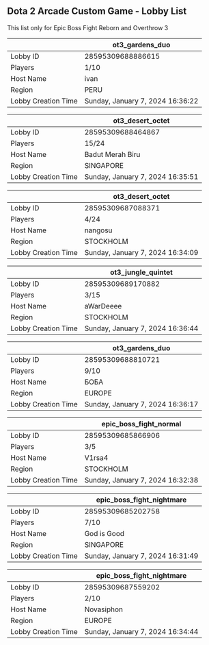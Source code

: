 ## Dota 2 Arcade Custom Game - Lobby List

This list only for Epic Boss Fight Reborn and Overthrow 3

|  | ot3_gardens_duo |
| ------ | ------ |
| Lobby ID | 28595309688886615 |
| Players | 1/10 |
| Host Name | ivan |
| Region | PERU |
| Lobby Creation Time | Sunday, January 7, 2024 16:36:22 |


|  | ot3_desert_octet |
| ------ | ------ |
| Lobby ID | 28595309688464867 |
| Players | 15/24 |
| Host Name | Badut Merah Biru |
| Region | SINGAPORE |
| Lobby Creation Time | Sunday, January 7, 2024 16:35:51 |


|  | ot3_desert_octet |
| ------ | ------ |
| Lobby ID | 28595309687088371 |
| Players | 4/24 |
| Host Name | nangosu |
| Region | STOCKHOLM |
| Lobby Creation Time | Sunday, January 7, 2024 16:34:09 |


|  | ot3_jungle_quintet |
| ------ | ------ |
| Lobby ID | 28595309689170882 |
| Players | 3/15 |
| Host Name | aWarDeeee |
| Region | STOCKHOLM |
| Lobby Creation Time | Sunday, January 7, 2024 16:36:44 |


|  | ot3_gardens_duo |
| ------ | ------ |
| Lobby ID | 28595309688810721 |
| Players | 9/10 |
| Host Name | БОБА |
| Region | EUROPE |
| Lobby Creation Time | Sunday, January 7, 2024 16:36:17 |


|  | epic_boss_fight_normal |
| ------ | ------ |
| Lobby ID | 28595309685866906 |
| Players | 3/5 |
| Host Name | V1rsa4 |
| Region | STOCKHOLM |
| Lobby Creation Time | Sunday, January 7, 2024 16:32:38 |


|  | epic_boss_fight_nightmare |
| ------ | ------ |
| Lobby ID | 28595309685202758 |
| Players | 7/10 |
| Host Name | God is Good |
| Region | SINGAPORE |
| Lobby Creation Time | Sunday, January 7, 2024 16:31:49 |


|  | epic_boss_fight_nightmare |
| ------ | ------ |
| Lobby ID | 28595309687559202 |
| Players | 2/10 |
| Host Name | Novasiphon |
| Region | EUROPE |
| Lobby Creation Time | Sunday, January 7, 2024 16:34:44 |


